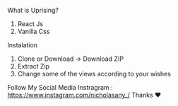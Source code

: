What is Uprising?
1. React Js
2. Vanilla Css

Instalation
1. Clone or Download -> Download ZIP
2. Extract Zip
3. Change some of the views according to your wishes

Follow My Social Media
Instragram : https://www.instagram.com/nicholasany_/ Thanks ❤
